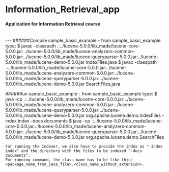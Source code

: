 # Information_Retrieval_app

#### Application for Information Retrieval course

<br />
---
######Compile sample_basic_example - from sample_basic_example type: 
    $ javac -classpath .:../lucene-5.0.0/lib_made/lucene-core-5.0.0.jar:../lucene-5.0.0/lib_made/lucene-analyzers-common-5.0.0.jar:../lucene-5.0.0/lib_made/lucene-queryparser-5.0.0.jar:../lucene-5.0.0/lib_made/lucene-demo-5.0.0.jar IndexFiles.java
    $ javac -classpath .:../lucene-5.0.0/lib_made/lucene-core-5.0.0.jar:../lucene-5.0.0/lib_made/lucene-analyzers-common-5.0.0.jar:../lucene-5.0.0/lib_made/lucene-queryparser-5.0.0.jar:../lucene-5.0.0/lib_made/lucene-demo-5.0.0.jar SearchFiles.java 

#####Run sample_basic_example - from sample_basic_example type:
    $ java -cp .:../lucene-5.0.0/lib_made/lucene-core-5.0.0.jar:../lucene-5.0.0/lib_made/lucene-analyzers-common-5.0.0.jar:../lucene-5.0.0/lib_made/lucene-queryparser-5.0.0.jar:../lucene-5.0.0/lib_made/lucene-demo-5.0.0.jar org.apache.lucene.demo.IndexFiles -index index -docs documents
    $ java -cp .:../lucene-5.0.0/lib_made/lucene-core-5.0.0.jar:../lucene-5.0.0/lib_made/lucene-analyzers-common-5.0.0.jar:../lucene-5.0.0/lib_made/lucene-queryparser-5.0.0.jar:../lucene-5.0.0/lib_made/lucene-demo-5.0.0.jar org.apache.lucene.demo.SearchFiles

    For running the Indexer, we also have to provide the index as "-index index" and the directory with the files to be indexed "-docs documents".
    For running command, the class name has to be like this: <package_name_from_java_file>.<class_name_without_extension>.
                    
<br />
<br />
